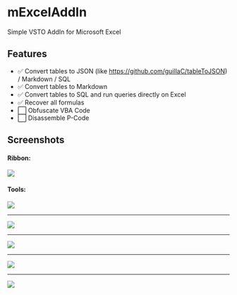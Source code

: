 # mExcelAddIn
Simple VSTO AddIn for Microsoft Excel

## Features

- ✅ Convert tables to JSON (like https://github.com/guillaC/tableToJSON) / Markdown / SQL
- ✅ Convert tables to Markdown
- ✅ Convert tables to SQL and run queries directly on Excel
- ✅ Recover all formulas
- ⬜️ Obfuscate VBA Code
- ⬜️ Disassemble P-Code

## Screenshots
#### Ribbon:
![](https://i.imgur.com/uiNPy8f.png)
#### Tools:
![](https://i.imgur.com/nDJc0Pz.png)
___
![](https://i.imgur.com/nveyK3e.png)
___
![](https://i.imgur.com/kzNJDQX.png)
___
![](https://i.imgur.com/nJRWw5k.png)
___
![](https://i.imgur.com/7bzt295.png)
